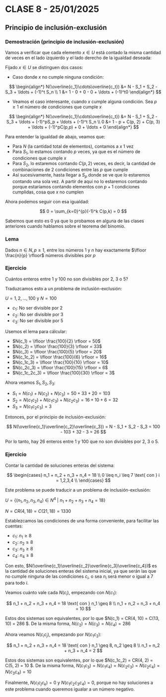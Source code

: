 # CLASE 8 - 25/01/2025

## Principio de inclusión-exclusión

### Demostración (principio de inclusión-exclusión)

Vamos a verificar que cada elemento $x\in U$ está contado la misma cantidad de veces en el lado izquierdo y el lado derecho de la igualdad deseada:

Fijado $x\in U$ se distinguen dos casos:

- Caso donde $x$ no cumple ninguna condición:

$$
\begin{align*}
    N(\overline{c_1}\cdots\overline{c_t}) &= N - S_1 + S_2 - S_3 + \ldots + (-1)^t S_n \\
    1 &= 1 - 0 + 0 - 0 + \ldots + (-1)^t0
\end{align*}
$$

- Veamos el caso interesante, cuando $x$ cumple alguna condición. Sea $p \geq 1$ el número de condiciones que cumple $x$

$$
\begin{align*}
    N(\overline{c_1}\cdots\overline{c_t}) &= N - S_1 + S_2 - S_3 + \ldots + (-1)^pS_p + \ldots + (-1)^t S_n \\
    0 &= 1 - p + C(p, 2) + C(p, 3) + \ldots + (-1)^pC(p,p) + 0 + \ldots + 0
\end{align*}
$$

Para entender la igualdad de abajo, veamos que:

- Para $N$ (la cantidad total de elementos), contamos a $x$ 1 vez
- Para $S_1$, lo estamos contando $p$ veces, ya que es el número de condiciones que cumple $x$
- Para $S_2$, lo estaremos contando $C(p, 2)$ veces, es decir, la cantidad de combinaciones de 2 condiciones entre las $p$ que cumple
- Así sucesivamente, hasta llegar a $S_p$ donde se ve que lo estaremos contando una sola vez. A partir de aquí no lo estaremos contando porque estaríamos contando elementos con $p+1$ condiciones cumplidas, cosa que $x$ no cumplen

Ahora podemos seguir con esa igualdad:

$$
0 = \sum_{k=0}^{p}(-1)^k C(p,k) = 0
$$

Sabemos que esto es 0 ya que lo probamos en alguna de las clases anteriores cuando hablamos sobre el teorema del binomio.

### Lema

Dados $n\in N, p\geq 1$, entre los números 1 y $n$ hay exactamente $\lfloor \frac{n}{p} \rfloor$ números divisibles por $p$

### Ejercicio

Cuántos enteros entre 1 y 100 no son divisibles por 2, 3 o 5?

Traduzcamos esto a un problema de inclusión-exclusión:

$U = {1, 2, \ldots, 100}$ y $N = 100$

- $c_1$: No ser divisible por 2
- $c_2$: No ser divisible por 3
- $c_3$: No ser divisible por 5

Usemos el lema para cálcular: 
- $N(c_1) = \lfloor \frac{100}{2} \rfloor = 50$
- $N(c_2) = \lfloor \frac{100}{3} \rfloor = 33$
- $N(c_3) = \lfloor \frac{100}{5} \rfloor = 20$
- $N(c_1c_2) = \lfloor \frac{100}{6} \rfloor = 16$
- $N(c_1c_3) = \lfloor \frac{100}{10} \rfloor = 10$
- $N(c_2c_3) = \lfloor \frac{100}{15} \rfloor = 6$
- $N(c_1c_2c_3) = \lfloor \frac{100}{30} \rfloor = 3$

Ahora veamos $S_1, S_2, S_3$:

- $S_1 = N(c_1) + N(c_2) + N(c_3) = 50 + 33 + 20 = 103$
- $S_2 = N(c_1c_2) + N(c_1c_3) + N(c_2c_3) = 16 + 10 + 6 = 32$
- $S_3 = N(c_1c_2c_3) = 3$

Entonces, por el principio de inclusión-exclusión:

$$
N(\overline{c_1}\overline{c_2}\overline{c_3}) = N - S_1 + S_2 - S_3 = 100 - 103 + 32 - 3 = 26
$$

Por lo tanto, hay 26 enteros entre 1 y 100 que no son divisibles por 2, 3 o 5.

### Ejercicio

Contar la cantidad de soluciones enteras del sistema:

$$
\begin{cases}
n_1 + n_2 + n_3 + n_4 = 18 \\
0 \leq n_i \leq 7 \text{ con } i = 1,2,3,4 \\
\end{cases}
$$

Este problema se puede traducir a un problema de inclusión-exclusión:

$U = \{(n_1, n_2, n_3, n_4) \in N^4 \text{ }  | \text{ } n_1 + n_2 + n_3 + n_4 = 18 \}$

$N = CR(4, 18) = C(21,18) = 1330$

Establezcamos las condiciones de una forma conveniente, para facilitar las cuentas:

- $c_1$: $n_1 \geq 8$
- $c_2$: $n_2 \geq 8$
- $c_3$: $n_3 \geq 8$
- $c_4$: $n_4 \geq 8$

Con esto, $N(\overline{c_1}\overline{c_2}\overline{c_3}\overline{c_4})$ es la cantidad de soluciones enteras del sistema inicial, ya que serán las que no cumple ninguna de las condiciones $c_i$, o sea $n_i$ será menor o igual a 7 para todo $i$.

Veamos cuánto vale cada $N(c_i)$, empezando con $N(c_1)$:

$$
n_1 + n_2 + n_3 + n_4 = 18 \text{ con } n_1 \geq 8 \\
n_1 + n_2 + n_3 + n_4 = 10
$$

Estos dos sistemas son equivalentes, por lo que $N(c_1) = CR(4, 10) = C(13, 10) = 286 $. De la misma forma, $N(c_2) = N(c_3) = N(c_4) = 286$

Ahora veamos $N(c_ic_j)$, empezando por $N(c_1c_2)$:

$$
n_1 + n_2 + n_3 + n_4 = 18 \text{ con } n_1 \geq 8, n_2 \geq 8 \\
n_1 + n_2 + n_3 + n_4 = 2
$$

Estos dos sistemas son equivalentes, por lo que $N(c_1c_2) = CR(4, 2) = C(5, 2) = 10 $. De la misma forma, $N(c_1c_3) = N(c_1c_4) = N(c_2c_3) = N(c_2c_4) = N(c_3c_4) = 10$

Finalmente, $N(c_ic_jc_k) = 0$ y $N(c_1c_2c_3c_4) = 0$, porque no hay soluciones a este problema cuando queremos igualar a un número negativo.